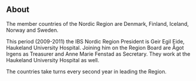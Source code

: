 About
-----

The member countries of the Nordic Region are Denmark, Finland, Iceland, Norway and Sweden. 
 
This period (2009-2011) the IBS Nordic Region President is Geir Egil Eide, Haukeland University Hospital. Joining him on the Region Board are Ågot Irgens as Treasurer and Anne Marie Fenstad as Secretary. They work at the Haukeland University Hospital as well.

The countries take turns every second year in leading the Region.

